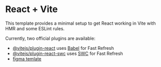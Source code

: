 # React + Vite

This template provides a minimal setup to get React working in Vite with HMR and some ESLint rules.

Currently, two official plugins are available:

- [@vitejs/plugin-react](https://github.com/vitejs/vite-plugin-react/blob/main/packages/plugin-react/README.md) uses [Babel](https://babeljs.io/) for Fast Refresh
- [@vitejs/plugin-react-swc](https://github.com/vitejs/vite-plugin-react-swc) uses [SWC](https://swc.rs/) for Fast Refresh
- [figma temlate](https://www.figma.com/file/ghngZTZr2Pzsu3xCj0bG7Y/%D0%9F%D0%B0%D1%80%D1%82%D0%BD%D0%B5%D1%80%D0%BA%D0%B0?type=design&node-id=0%3A1&mode=design&t=HUdKS0BJEtnBt6mA-1)
